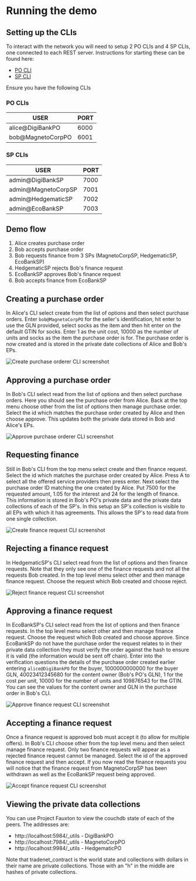 # Running the demo

## Setting up the CLIs
To interact with the network you will need to setup 2 PO CLIs and 4 SP CLIs, one connected to each REST server. Instructions for starting these can be found here:
- [PO CLI](./cli/po-cli)
- [SP CLI](./cli/sp-cli)

Ensure you have the following CLIs

### PO CLIs
| USER                  | PORT |
|-----------------------|------|
| alice@DigiBankPO | 6000 |
| bob@MagnetoCorpPO  | 6001 |

### SP CLIs
| USER                      | PORT |
|---------------------------|------|
| admin@DigiBankSP     | 7000 |
| admin@MagnetoCorpSP    | 7001 |
| admin@HedgematicSP | 7002 |
| admin@EcoBankSP        | 7003 |

## Demo flow
1. Alice creates purchase order
2. Bob accepts purchase order
3. Bob requests finance from 3 SPs (MagnetoCorpSP, HedgematicSP, EcoBankSP)
4. HedgematicSP rejects Bob's finance request
5. EcoBankSP approves Bob's finance request
6. Bob accepts finance from EcoBankSP

## Creating a purchase order
In Alice's CLI select create from the list of options and then select purchase orders. Enter `bob@MagnetoCorpPO` for the seller's identification, hit enter to use the GLN provided, select socks as the item and then hit enter on the default GTIN for socks. Enter 1 as the unit cost, 10000 as the number of units and socks as the item the purchase order is for. The purchase order is now created and is stored in the private date collections of Alice and Bob's EPs.

![Create purchase orderer CLI screenshot](docs/create-purchase-order.png)

## Approving a purchase order
In Bob's CLI select read from the list of options and then select purchase orders. Here you should see the purchase order from Alice. Back at the top menu choose other from the list of options then manage purchase order. Select the id which matches the purchase order created by Alice and then choose approve. This updates both the private data stored in Bob and Alice's EPs.

![Approve purchase orderer CLI screenshot](docs/approve-purchase-order.png)

## Requesting finance
Still in Bob's CLI from the top menu select create and then finance request. Select the id which matches the purchase order created by Alice. Press A to select all the offered service providers then press enter. Next select the purchase order ID matching the one created by Alice. Put 7500 for the requested amount, 1.05 for the interest and 24 for the length of finance. This information is stored in Bob's PO's private data and the private data collections of each of the SP's. In this setup an SP's collection is visible to all EPs with which it has agreements. This allows the SP's to read data from one single collection.

![Create finance request CLI screenshot](docs/create-finance-request.png)

## Rejecting a finance request
In HedgematicSP's CLI select read from the list of options and then finance requests. Note that they only see one of the finance requests and not all the requests Bob created. In the top level menu select other and then manage finance request. Choose the request which Bob created and choose reject.

![Reject finance request CLI screenshot](docs/reject-finance-request.png)

## Approving a finance request
In EcoBankSP's CLI select read from the list of options and then finance requests. In the top level menu select other and then manage finance request. Choose the request which Bob created and choose approve. Since EcoBankSP do not have the purchase order the request relates to in their private data collection they must verify the order against the hash to ensure it is valid (the information would be sent off chain). Enter into the verification questions the details of the purchase order created earlier entering `alice@DigiBankPO` for the buyer, 1000000000000 for the buyer GLN, 40023412345680 for the content owner (Bob's PO's GLN), 1 for the cost per unit, 10000 for the number of units and 109876543 for the GTIN. You can see the values for the content owner and GLN in the purchase order in Bob's CLI.

![Approve finance request CLI screenshot](docs/approve-finance-request.png)

## Accepting a finance request
Once a finance request is approved bob must accept it (to allow for multiple offers). In Bob's CLI choose other from the top level menu and then select manage finance request. Only two finance requests will appear as a rejected finance request cannot be managed. Select the id of the approved finance request and then accept. If you now read the finance requests you will notice that the finance request from MagnetoCorpSP has been withdrawn as well as the EcoBankSP request being approved.

![Accept finance request CLI screenshot](docs/accept-finance-request.png)

## Viewing the private data collections
You can use Project Fauxton to view the couchdb state of each of the peers. The addresses are:
- http://localhost:5984/_utils - DigiBankPO
- http://localhost:7984/_utils - MagnetoCorpPO
- http://localhost:9984/_utils - HedgematicPO

Note that tradenet_contract is the world state and collections with dollars in their name are private collections. Those with an "h" in the middle are hashes of private collections.
